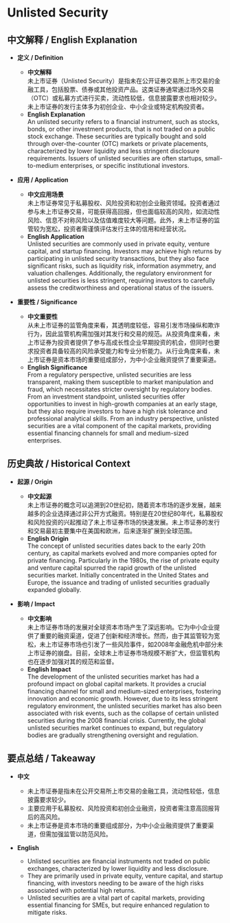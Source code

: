# Unlisted Security

## 中文解释 / English Explanation

* **定义 / Definition**  
  - **中文解释**  
    未上市证券（Unlisted Security）是指未在公开证券交易所上市交易的金融工具，包括股票、债券或其他投资产品。这类证券通常通过场外交易（OTC）或私募方式进行买卖，流动性较低，信息披露要求也相对较少。未上市证券的发行主体多为初创企业、中小企业或特定机构投资者。  
  - **English Explanation**  
    An unlisted security refers to a financial instrument, such as stocks, bonds, or other investment products, that is not traded on a public stock exchange. These securities are typically bought and sold through over-the-counter (OTC) markets or private placements, characterized by lower liquidity and less stringent disclosure requirements. Issuers of unlisted securities are often startups, small-to-medium enterprises, or specific institutional investors.

* **应用 / Application**  
  - **中文应用场景**  
    未上市证券常见于私募股权、风险投资和初创企业融资领域。投资者通过参与未上市证券交易，可能获得高回报，但也面临较高的风险，如流动性风险、信息不对称风险以及估值难度较大等问题。此外，未上市证券的监管较为宽松，投资者需谨慎评估发行主体的信用和经营状况。  
  - **English Application**  
    Unlisted securities are commonly used in private equity, venture capital, and startup financing. Investors may achieve high returns by participating in unlisted security transactions, but they also face significant risks, such as liquidity risk, information asymmetry, and valuation challenges. Additionally, the regulatory environment for unlisted securities is less stringent, requiring investors to carefully assess the creditworthiness and operational status of the issuers.

* **重要性 / Significance**  
  - **中文重要性**  
    从未上市证券的监管角度来看，其透明度较低，容易引发市场操纵和欺诈行为，因此监管机构需加强对其发行和交易的规范。从投资角度来看，未上市证券为投资者提供了参与高成长性企业早期投资的机会，但同时也要求投资者具备较高的风险承受能力和专业分析能力。从行业角度来看，未上市证券是资本市场的重要组成部分，为中小企业融资提供了重要渠道。  
  - **English Significance**  
    From a regulatory perspective, unlisted securities are less transparent, making them susceptible to market manipulation and fraud, which necessitates stricter oversight by regulatory bodies. From an investment standpoint, unlisted securities offer opportunities to invest in high-growth companies at an early stage, but they also require investors to have a high risk tolerance and professional analytical skills. From an industry perspective, unlisted securities are a vital component of the capital markets, providing essential financing channels for small and medium-sized enterprises.

## 历史典故 / Historical Context

* **起源 / Origin**  
  - **中文起源**  
    未上市证券的概念可以追溯到20世纪初，随着资本市场的逐步发展，越来越多的企业选择通过非公开方式融资。特别是在20世纪80年代，私募股权和风险投资的兴起推动了未上市证券市场的快速发展。未上市证券的发行和交易最初主要集中在美国和欧洲，后来逐渐扩展到全球范围。  
  - **English Origin**  
    The concept of unlisted securities dates back to the early 20th century, as capital markets evolved and more companies opted for private financing. Particularly in the 1980s, the rise of private equity and venture capital spurred the rapid growth of the unlisted securities market. Initially concentrated in the United States and Europe, the issuance and trading of unlisted securities gradually expanded globally.

* **影响 / Impact**  
  - **中文影响**  
    未上市证券市场的发展对全球资本市场产生了深远影响。它为中小企业提供了重要的融资渠道，促进了创新和经济增长。然而，由于其监管较为宽松，未上市证券市场也引发了一些风险事件，如2008年金融危机中部分未上市证券的崩盘。目前，全球未上市证券市场规模不断扩大，但监管机构也在逐步加强对其的规范和监督。  
  - **English Impact**  
    The development of the unlisted securities market has had a profound impact on global capital markets. It provides a crucial financing channel for small and medium-sized enterprises, fostering innovation and economic growth. However, due to its less stringent regulatory environment, the unlisted securities market has also been associated with risk events, such as the collapse of certain unlisted securities during the 2008 financial crisis. Currently, the global unlisted securities market continues to expand, but regulatory bodies are gradually strengthening oversight and regulation.

## 要点总结 / Takeaway

* **中文**  
  - 未上市证券是指未在公开交易所上市交易的金融工具，流动性较低，信息披露要求较少。  
  - 主要应用于私募股权、风险投资和初创企业融资，投资者需注意高回报背后的高风险。  
  - 未上市证券是资本市场的重要组成部分，为中小企业融资提供了重要渠道，但需加强监管以防范风险。  

* **English**  
  - Unlisted securities are financial instruments not traded on public exchanges, characterized by lower liquidity and less disclosure.  
  - They are primarily used in private equity, venture capital, and startup financing, with investors needing to be aware of the high risks associated with potential high returns.  
  - Unlisted securities are a vital part of capital markets, providing essential financing for SMEs, but require enhanced regulation to mitigate risks.